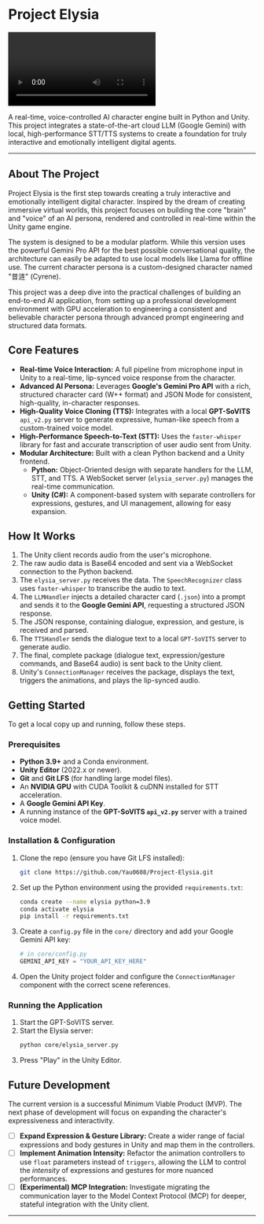 # Project Elysia

![Project Elysia Demo](docs/demo.mp4)

A real-time, voice-controlled AI character engine built in Python and Unity. This project integrates a state-of-the-art cloud LLM (Google Gemini) with local, high-performance STT/TTS systems to create a foundation for truly interactive and emotionally intelligent digital agents.

---

## About The Project

Project Elysia is the first step towards creating a truly interactive and emotionally intelligent digital character. Inspired by the dream of creating immersive virtual worlds, this project focuses on building the core "brain" and "voice" of an AI persona, rendered and controlled in real-time within the Unity game engine.

The system is designed to be a modular platform. While this version uses the powerful Gemini Pro API for the best possible conversational quality, the architecture can easily be adapted to use local models like Llama for offline use. The current character persona is a custom-designed character named "昔涟" (Cyrene).

This project was a deep dive into the practical challenges of building an end-to-end AI application, from setting up a professional development environment with GPU acceleration to engineering a consistent and believable character persona through advanced prompt engineering and structured data formats.

## Core Features

*   **Real-time Voice Interaction:** A full pipeline from microphone input in Unity to a real-time, lip-synced voice response from the character.
*   **Advanced AI Persona:** Leverages **Google's Gemini Pro API** with a rich, structured character card (W++ format) and JSON Mode for consistent, high-quality, in-character responses.
*   **High-Quality Voice Cloning (TTS):** Integrates with a local **GPT-SoVITS** `api_v2.py` server to generate expressive, human-like speech from a custom-trained voice model.
*   **High-Performance Speech-to-Text (STT):** Uses the `faster-whisper` library for fast and accurate transcription of user audio sent from Unity.
*   **Modular Architecture:** Built with a clean Python backend and a Unity frontend.
    *   **Python:** Object-Oriented design with separate handlers for the LLM, STT, and TTS. A WebSocket server (`elysia_server.py`) manages the real-time communication.
    *   **Unity (C#):** A component-based system with separate controllers for expressions, gestures, and UI management, allowing for easy expansion.

## How It Works

1.  The Unity client records audio from the user's microphone.
2.  The raw audio data is Base64 encoded and sent via a WebSocket connection to the Python backend.
3.  The `elysia_server.py` receives the data. The `SpeechRecognizer` class uses `faster-whisper` to transcribe the audio to text.
4.  The `LLMHandler` injects a detailed character card (`.json`) into a prompt and sends it to the **Google Gemini API**, requesting a structured JSON response.
5.  The JSON response, containing dialogue, expression, and gesture, is received and parsed.
6.  The `TTSHandler` sends the dialogue text to a local `GPT-SoVITS` server to generate audio.
7.  The final, complete package (dialogue text, expression/gesture commands, and Base64 audio) is sent back to the Unity client.
8.  Unity's `ConnectionManager` receives the package, displays the text, triggers the animations, and plays the lip-synced audio.

## Getting Started

To get a local copy up and running, follow these steps.

### Prerequisites

*   **Python 3.9+** and a Conda environment.
*   **Unity Editor** (2022.x or newer).
*   **Git** and **Git LFS** (for handling large model files).
*   An **NVIDIA GPU** with CUDA Toolkit & cuDNN installed for STT acceleration.
*   A **Google Gemini API Key**.
*   A running instance of the **GPT-SoVITS `api_v2.py`** server with a trained voice model.

### Installation & Configuration

1.  Clone the repo (ensure you have Git LFS installed):
    ```sh
    git clone https://github.com/Yau0608/Project-Elysia.git
    ```
2.  Set up the Python environment using the provided `requirements.txt`:
    ```sh
    conda create --name elysia python=3.9
    conda activate elysia
    pip install -r requirements.txt
    ```
3.  Create a `config.py` file in the `core/` directory and add your Google Gemini API key:
    ```python
    # in core/config.py
    GEMINI_API_KEY = "YOUR_API_KEY_HERE"
    ```
4.  Open the Unity project folder and configure the `ConnectionManager` component with the correct scene references.

### Running the Application

1.  Start the GPT-SoVITS server.
2.  Start the Elysia server:
    ```sh
    python core/elysia_server.py
    ```
3.  Press "Play" in the Unity Editor.

## Future Development

The current version is a successful Minimum Viable Product (MVP). The next phase of development will focus on expanding the character's expressiveness and interactivity.

-   [ ] **Expand Expression & Gesture Library:** Create a wider range of facial expressions and body gestures in Unity and map them in the controllers.
-   [ ] **Implement Animation Intensity:** Refactor the animation controllers to use `float` parameters instead of `triggers`, allowing the LLM to control the *intensity* of expressions and gestures for more nuanced performances.
-   [ ] **(Experimental) MCP Integration:** Investigate migrating the communication layer to the Model Context Protocol (MCP) for deeper, stateful integration with the Unity client.

---
